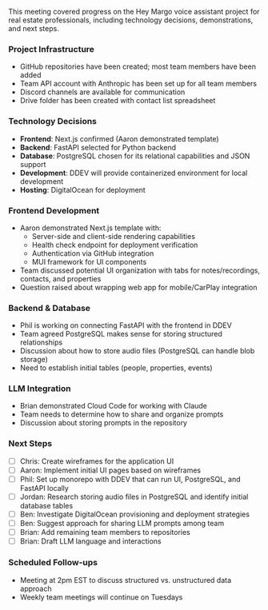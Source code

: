 This meeting covered progress on the Hey Margo voice assistant project for real estate professionals, including technology decisions, demonstrations, and next steps.

### Project Infrastructure

- GitHub repositories have been created; most team members have been added
- Team API account with Anthropic has been set up for all team members
- Discord channels are available for communication
- Drive folder has been created with contact list spreadsheet

### Technology Decisions

- **Frontend**: Next.js confirmed (Aaron demonstrated template)
- **Backend**: FastAPI selected for Python backend
- **Database**: PostgreSQL chosen for its relational capabilities and JSON support
- **Development**: DDEV will provide containerized environment for local development
- **Hosting**: DigitalOcean for deployment

### Frontend Development

- Aaron demonstrated Next.js template with:
    - Server-side and client-side rendering capabilities
    - Health check endpoint for deployment verification
    - Authentication via GitHub integration
    - MUI framework for UI components
- Team discussed potential UI organization with tabs for notes/recordings, contacts, and properties
- Question raised about wrapping web app for mobile/CarPlay integration

### Backend & Database

- Phil is working on connecting FastAPI with the frontend in DDEV
- Team agreed PostgreSQL makes sense for storing structured relationships
- Discussion about how to store audio files (PostgreSQL can handle blob storage)
- Need to establish initial tables (people, properties, events)

### LLM Integration

- Brian demonstrated Cloud Code for working with Claude
- Team needs to determine how to share and organize prompts
- Discussion about storing prompts in the repository

### Next Steps

- [ ]  Chris: Create wireframes for the application UI
- [ ]  Aaron: Implement initial UI pages based on wireframes
- [ ]  Phil: Set up monorepo with DDEV that can run UI, PostgreSQL, and FastAPI locally
- [ ]  Jordan: Research storing audio files in PostgreSQL and identify initial database tables
- [ ]  Ben: Investigate DigitalOcean provisioning and deployment strategies
- [ ]  Ben: Suggest approach for sharing LLM prompts among team
- [ ]  Brian: Add remaining team members to repositories
- [ ]  Brian: Draft LLM language and interactions

### Scheduled Follow-ups

- Meeting at 2pm EST to discuss structured vs. unstructured data approach
- Weekly team meetings will continue on Tuesdays